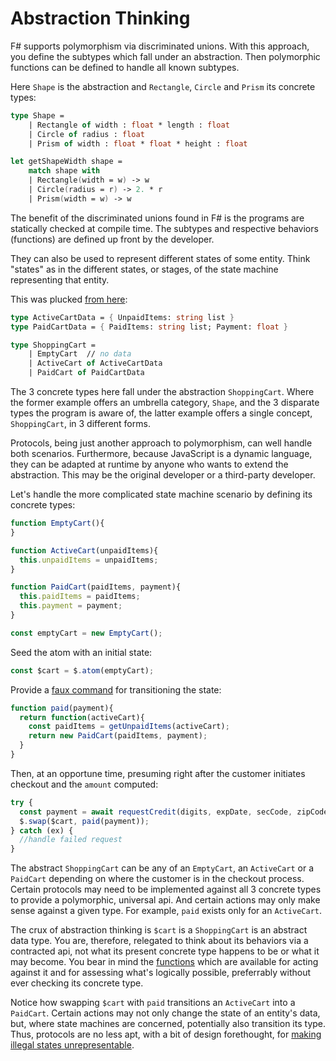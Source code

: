 # Abstraction Thinking

F# supports polymorphism via discriminated unions.  With this approach, you define the subtypes which fall under an abstraction.  Then polymorphic functions can be defined to handle all known subtypes.

Here `Shape` is the abstraction and  `Rectangle`, `Circle` and `Prism` its concrete types:

```fs
type Shape =
    | Rectangle of width : float * length : float
    | Circle of radius : float
    | Prism of width : float * float * height : float

let getShapeWidth shape =
    match shape with
    | Rectangle(width = w) -> w
    | Circle(radius = r) -> 2. * r
    | Prism(width = w) -> w
```

The benefit of the discriminated unions found in F# is the programs are statically checked at compile time.  The subtypes and respective behaviors (functions) are defined up front by the developer.

They can also be used to represent different states of some entity.  Think "states" as in the different states, or stages, of the state machine representing that entity.

This was plucked [from here](https://fsharpforfunandprofit.com/posts/designing-with-types-representing-states/):
```fs
type ActiveCartData = { UnpaidItems: string list }
type PaidCartData = { PaidItems: string list; Payment: float }

type ShoppingCart =
    | EmptyCart  // no data
    | ActiveCart of ActiveCartData
    | PaidCart of PaidCartData
```

The 3 concrete types here fall under the abstraction `ShoppingCart`.  Where the former example offers an umbrella category, `Shape`, and the 3 disparate types the program is aware of, the latter example offers a single concept, `ShoppingCart`, in 3 different forms.

Protocols, being just another approach to polymorphism, can well handle both scenarios.  Furthermore, because JavaScript is a dynamic language, they can be adapted at runtime by anyone who wants to extend the abstraction.  This may be the original developer or a third-party developer.

Let's handle the more complicated state machine scenario by defining its concrete types:

```js
function EmptyCart(){
}

function ActiveCart(unpaidItems){
  this.unpaidItems = unpaidItems;
}

function PaidCart(paidItems, payment){
  this.paidItems = paidItems;
  this.payment = payment;
}

const emptyCart = new EmptyCart();
```

Seed the atom with an initial state:
```js
const $cart = $.atom(emptyCart);
```

Provide a [faux command](simulating-actuating.md) for transitioning the state:

```js
function paid(payment){
  return function(activeCart){
    const paidItems = getUnpaidItems(activeCart);
    return new PaidCart(paidItems, payment);
  }
}
```

Then, at an opportune time, presuming right after the customer initiates checkout and the `amount` computed:

```js
try {
  const payment = await requestCredit(digits, expDate, secCode, zipCode, amount);
  $.swap($cart, paid(payment));
} catch (ex) {
  //handle failed request
}
```

The abstract `ShoppingCart` can be any of an `EmptyCart`, an `ActiveCart` or a `PaidCart` depending on where the customer is in the checkout process.  Certain protocols may need to be implemented against all 3 concrete types to provide a polymorphic, universal api.  And certain actions may only make sense against a given type.  For example, `paid` exists only for an `ActiveCart`.

The crux of abstraction thinking is `$cart` is a `ShoppingCart` is an abstract data type.  You are, therefore, relegated to think about its behaviors via a contracted api, not what its present concrete type happens to be or what it may become.  You bear in mind the [functions](./functions-first.md) which are available for acting against it and for assessing what's logically possible, preferrably without ever checking its concrete type.

Notice how swapping `$cart` with `paid` transitions an `ActiveCart` into a `PaidCart`.  Certain actions may not only change the state of an entity's data, but, where state machines are concerned, potentially also transition its type.  Thus, protocols are no less apt, with a bit of design forethought, for [making illegal states unrepresentable](https://enterprisecraftsmanship.com/posts/c-and-f-approaches-to-illegal-state/).
